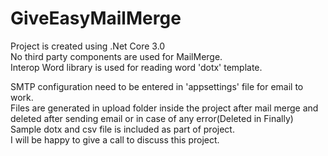 # GiveEasyMailMerge
Project is created using .Net Core 3.0  
No third party components are used for MailMerge.  
Interop Word library is used for reading word 'dotx' template.  

SMTP configuration need to be entered in 'appsettings' file for email to work.  
Files are generated in upload folder inside the project after mail merge and deleted after sending email or in case of any error(Deleted in Finally)  
Sample dotx and csv file is included as part of project.  
I will be happy to give a call to discuss this project.  
